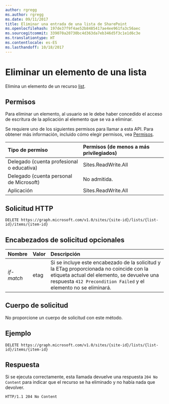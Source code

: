 ```yaml
---
author: rgregg
ms.author: rgregg
ms.date: 09/11/2017
title: Eliminar una entrada de una lista de SharePoint
ms.openlocfilehash: 197de37f9f4ae52b8485417ae4ee961fa3c56aec
ms.sourcegitcommit: 339070a20730bc4d363da7eb346d5f3c1e1d6c3e
ms.translationtype: HT
ms.contentlocale: es-ES
ms.lasthandoff: 10/18/2017
---
```

# <a name="delete-an-item-from-a-list"></a>Eliminar un elemento de una lista

Elimina un elemento de un recurso [list][].

[list]: ../resources/list.md

## <a name="permissions"></a>Permisos

Para eliminar un elemento, al usuario se le debe haber concedido el acceso de escritura de la aplicación al elemento que se va a eliminar.

Se requiere uno de los siguientes permisos para llamar a esta API. Para obtener más información, incluido cómo elegir permisos, vea [Permisos](../../../concepts/permissions_reference.md).

|Tipo de permiso      | Permisos (de menos a más privilegiados)              |
|:--------------------|:---------------------------------------------------------|
|Delegado (cuenta profesional o educativa) | Sites.ReadWrite.All    |
|Delegado (cuenta personal de Microsoft) | No admitida.    |
|Aplicación | Sites.ReadWrite.All |

## <a name="http-request"></a>Solicitud HTTP

<!-- { "blockType": "ignored" } -->

```http
DELETE https://graph.microsoft.com/v1.0/sites/{site-id}/lists/{list-id}/items/{item-id}
```

## <a name="optional-request-headers"></a>Encabezados de solicitud opcionales

| Nombre       | Valor | Descripción
|:-----------|:------|:--------------------------------------------------------
| _if-match_ | etag  | Si se incluye este encabezado de la solicitud y la ETag proporcionada no coincide con la etiqueta actual del elemento, se devuelve una respuesta `412 Precondition Failed` y el elemento no se eliminará.

## <a name="request-body"></a>Cuerpo de solicitud

No proporcione un cuerpo de solicitud con este método.

## <a name="example"></a>Ejemplo

<!-- { "blockType": "request", "name": "delete-item", "scopes": "files.readwrite" } -->

```http
DELETE https://graph.microsoft.com/v1.0/sites/{site-id}/lists/{list-id}/items/{item-id}
```

## <a name="response"></a>Respuesta

Si se ejecuta correctamente, esta llamada devuelve una respuesta `204 No Content` para indicar que el recurso se ha eliminado y no había nada que devolver.

<!-- { "blockType": "response" } -->

```http
HTTP/1.1 204 No Content
```

<!-- {
  "type": "#page.annotation",
  "description": "",
  "keywords": "",
  "section": "documentation",
  "tocPath": "ListItem/Delete"
} -->
